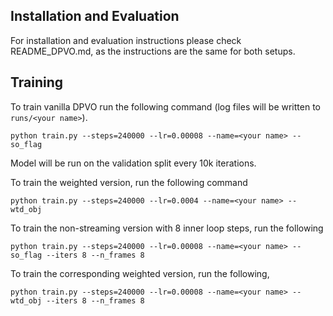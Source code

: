 ## Installation and Evaluation
For installation and evaluation instructions please check README_DPVO.md, as the instructions are the same for both setups.

## Training

To train vanilla DPVO run the following command (log files will be written to `runs/<your name>`). 
```
python train.py --steps=240000 --lr=0.00008 --name=<your name> --so_flag
```
Model will be run on the validation split every 10k iterations.

To train the weighted version, run the following command

```
python train.py --steps=240000 --lr=0.0004 --name=<your name> --wtd_obj
```

To train the non-streaming version with 8 inner loop steps, run the following
```
python train.py --steps=240000 --lr=0.00008 --name=<your name> --so_flag --iters 8 --n_frames 8
```

To train the corresponding weighted version, run the following,
```
python train.py --steps=240000 --lr=0.00008 --name=<your name> --wtd_obj --iters 8 --n_frames 8
```
